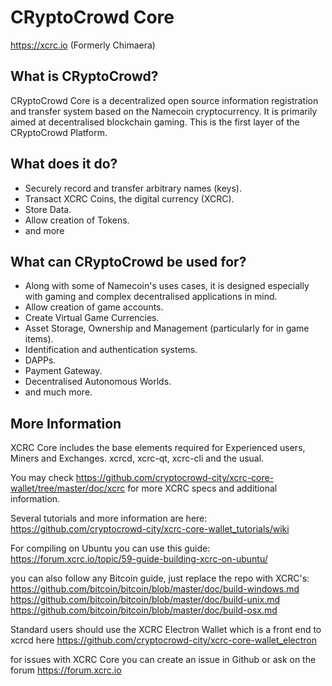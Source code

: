 CRyptoCrowd Core
=========

https://xcrc.io
(Formerly Chimaera)

What is CRyptoCrowd?
-------------

CRyptoCrowd Core is a decentralized open source information registration and transfer system based on the Namecoin cryptocurrency. It is primarily aimed at decentralised blockchain gaming.
This is the first layer of the CRyptoCrowd Platform.

What does it do?
----------------

* Securely record and transfer arbitrary names (keys).
* Transact XCRC Coins, the digital currency (XCRC).
* Store Data.
* Allow creation of Tokens.
* and more

What can CRyptoCrowd be used for?
--------------------------

* Along with some of Namecoin's uses cases, it is designed especially with gaming and complex decentralised applications in mind.
* Allow creation of game accounts.
* Create Virtual Game Currencies.
* Asset Storage, Ownership and Management (particularly for in game items).
* Identification and authentication systems.
* DAPPs.
* Payment Gateway.
* Decentralised Autonomous Worlds.
* and much more.

More Information
----------------

XCRC Core includes the base elements required for Experienced users, Miners and Exchanges. xcrcd, xcrc-qt, xcrc-cli and the usual.

You may check https://github.com/cryptocrowd-city/xcrc-core-wallet/tree/master/doc/xcrc for more XCRC specs and additional information.

Several tutorials and more information are here:
https://github.com/cryptocrowd-city/xcrc-core-wallet_tutorials/wiki

For compiling on Ubuntu you can use this guide:
https://forum.xcrc.io/topic/59-guide-building-xcrc-on-ubuntu/


you can also follow any Bitcoin guide, just replace the repo with XCRC's:
https://github.com/bitcoin/bitcoin/blob/master/doc/build-windows.md
https://github.com/bitcoin/bitcoin/blob/master/doc/build-unix.md
https://github.com/bitcoin/bitcoin/blob/master/doc/build-osx.md


Standard users should use the XCRC Electron Wallet which is a front end to xcrcd here https://github.com/cryptocrowd-city/xcrc-core-wallet_electron

for issues with XCRC Core you can create an issue in Github or ask on the forum https://forum.xcrc.io
